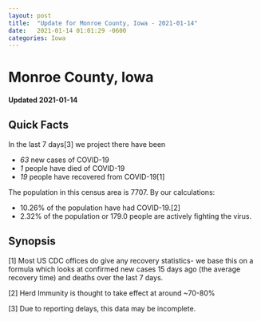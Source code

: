 ```yaml
---
layout: post
title:  "Update for Monroe County, Iowa - 2021-01-14"
date:   2021-01-14 01:01:29 -0600
categories: Iowa
---
```


# Monroe County, Iowa
#### Updated 2021-01-14

## Quick Facts

In the last 7 days[3] we project there have been
- *63* new cases of COVID-19
- *1* people have died of COVID-19
- *19* people have recovered from COVID-19[1]

The population in this census area is 7707. By our calculations:
- 10.26% of the population have had COVID-19.[2]
- 2.32% of the population or 179.0 people are actively fighting the virus.

## Synopsis




[1] Most US CDC offices do give any recovery statistics- we base this on a formula which looks at confirmed new cases
15 days ago (the average recovery time) and deaths over the last 7 days.

[2] Herd Immunity is thought to take effect at around ~70-80%

[3] Due to reporting delays, this data may be incomplete.
 
    